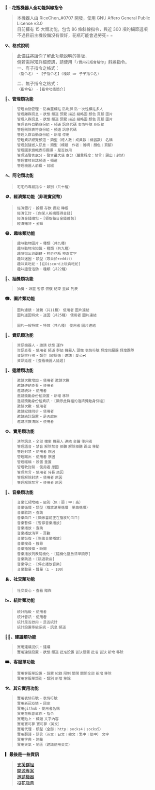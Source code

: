 **🌸 - 花瓶機器人全功能斜線指令**<br />
> 本機器人由 RiceChen_#0707 開發，使用 GNU Affero General Public License v3.0<br />
> 目前擁有 15 大類功能，包含 86 條斜線指令，與近 300 項的細節選項<br />
> 不過目前主機設備沒有很好，花瓶可能會過勞死= =<br />

**💡、格式說明**<br />
> 此備註將讓你了解此功能說明的排版，<br />
> 倘若需得知詳細資訊，請使用「` /實用花瓶會幫你 `」斜線指令。<br />
> 一、有子指令之格式：<br />
> ` （指令名） ` - ` 【子指令名】(種類 or 子子指令名) `<br />
> 
> 二、無子指令之格式：<br />
>  ` （指令名） ` - ` [指令功能簡介] `<br />

**🛑、管理類功能**<br />
> ` 管理自動管理 ` - ` 防幽靈標註 ` ` 防刷屏 ` ` 防一次性標註多人 `<br />
> ` 管理離群訊息 ` - ` 狀態 ` ` 頻道 ` ` 預覽 ` ` 描述 ` ` 縮略圖 ` ` 顏色 ` ` 頁腳 ` ` 圖片 `<br />
> ` 管理入群訊息 ` - ` 狀態 ` ` 頻道 ` ` 預覽 ` ` 描述 ` ` 縮略圖 ` ` 顏色 ` ` 頁腳 ` ` 圖片 `<br />
> ` 管理表符自動身份組 ` - ` 頻道 ` ` 訊息代碼 ` ` 表情符號 ` ` 身份組 `<br />
> ` 管理刪除表符身份組 ` - ` 頻道 ` ` 訊息代碼 `<br />
> ` 管理入群自動身份組 ` - ` 新增 ` ` 停用 `<br />
> ` 管理資訊總覽頻道 ` - ` 類型（總人數︱成員數︱機器數） ` ` 名稱 `<br />
> ` 管理創建嵌入訊息 ` - ` 類型（標題︱作者︱說明︱顏色︱頁腳） `<br />
> ` 管理國家旗幟表符翻譯 ` - ` 是否啟用 `<br />
> ` 管理滿警告處分 ` - ` 警告最大值 ` ` 處分（嚴重程度：禁言︱踢出︱封禁） `<br />
> ` 管理審核日誌頻道 ` - ` 頻道 `<br />
> ` 管理機器人前綴 ` - ` 前綴 `<br />

**⭐、阿宅類功能**<br />
> ` 宅宅的專屬指令 ` - ` 類別（共十種） `<br />

**🪙、經濟類功能（非現實貨幣）**<br />
> ` 經濟銀行 ` - ` 餘額 ` ` 存款 ` ` 提取 ` ` 轉帳 `<br />
> ` 經濟乞討 ` - ` [向某人祈禱獲得金錢] `<br />
> ` 經濟金錢禮包 ` - ` [領取每日金錢禮包] `<br />
> ` 經濟賭博 ` - ` 金額 `<br />

**😁、趣味類功能**<br />
> ` 趣味動物圖片 ` - ` 種類（共九種） `<br />
> ` 趣味動物冷知識 ` - ` 種類（共九種） `<br />
> ` 趣味拋出與翻轉 ` - ` 神奇花瓶 ` ` 神奇文字 `<br />
> ` 趣味迷因 ` - ` 類型（取自於reddit） `<br />
> ` 趣味貪吃蛇 ` - ` [在Discord上玩貪吃蛇] `<br />
> ` 趣味語音活動 ` - ` 種類（共22種） `<br />

**🎉、抽獎類功能**<br />
> ` 抽獎 ` - ` 設置 ` ` 暫停 ` ` 恢復 ` ` 結束 ` ` 重啟 ` ` 列表 `<br />

**📷、圖片類功能**<br />
> ` 圖片濾鏡 ` - ` 濾鏡（共11種） ` ` 使用者 ` ` 圖片連結 `<br />
> ` 圖片迷因特效 ` - ` 迷因（共25種） ` ` 使用者 ` ` 圖片連結 `<br /><br />
> ` 圖片一般特效 ` - ` 特效（共八種） ` ` 使用者 ` ` 圖片連結 `<br />

**💁、資訊類功能**<br />
> ` 資訊機器人 ` - ` 邀請 ` ` 狀態 ` ` 運作 `<br />
> ` 資訊查看 ` - ` 使用者 ` ` 頻道 ` ` 群組 ` ` 機器人 ` ` 頭像 ` ` 表情符號 ` ` 輝煌伺服器 ` ` 輝煌團隊 `<br />
> ` 資訊排行榜 ` - ` 類型（經驗值︱邀請︱愛心❤️） `<br />
> ` 資訊延遲 ` - ` [查看機器人延遲] `<br />

**📨、邀請類功能**<br />
> ` 邀請次數增加 ` - ` 使用者 ` ` 邀請次數 `<br />
> ` 邀請連結查看 ` - ` 使用者 `<br />
> ` 邀請統計 ` - ` 使用者 `<br />
> ` 邀請獎勵身份組設置 ` - ` 新增 ` ` 移除 `<br />
> ` 邀請獎勵身份組資訊 ` - ` [顯示此群組的邀請獎勵身份組] `<br />
> ` 邀請次數 ` - ` 使用者 `<br />
> ` 邀請紀錄同步 ` - ` 使用者 `<br />
> ` 邀請統計設置 ` - ` 是否啟用 `<br />
> ` 邀請次數清除 ` - ` 使用者 `<br />

**⚙️、實用類功能**<br />
> ` 清除訊息 ` - ` 全部 ` ` 檔案 ` ` 機器人 ` ` 連結 ` ` 金鑰 ` ` 使用者 `<br />
> ` 管理語音 ` - ` 禁音 ` ` 解除禁音 ` ` 拒聽 ` ` 解除拒聽 ` ` 踢出 ` ` 移動 ` <br />
> ` 管理封禁 ` - ` 使用者 ` ` 原因 `<br />
> ` 管理踢出 ` - ` 使用者 ` ` 原因 `<br />
> ` 管理暱稱 ` - ` 設置 ` ` 重置 `<br />
> ` 管理軟封禁 ` - ` 使用者 ` ` 原因 `<br />
> ` 管理禁言 ` - ` 使用者 ` ` 時長 ` ` 原因 `<br />
> ` 管理解除封禁 ` - ` 使用者 ` ` 原因 `<br />
> ` 管理解除禁言 ` - ` 使用者 ` ` 原因 `<br />

**🎵、音樂類功能**<br />
> ` 音樂低頻增強 ` - ` 級別（無︱弱︱中︱高） `<br />
> ` 音樂循環 ` - ` 類型（播放清單循環︱單曲循環） `<br />
> ` 音樂歌詞 ` - ` 查詢 `<br />
> ` 音樂曲目 ` - ` [顯示當前正在播放的曲目] `<br />
> ` 音樂暫停 ` - ` [暫停音樂播放] `<br />
> ` 音樂播放 ` - ` 查詢 `<br />
> ` 音樂播放清單 ` - ` 頁數 `<br />
> ` 音樂恢復 ` - ` [恢復音樂播放] `<br />
> ` 音樂搜尋 ` - ` 搜尋 `<br />
> ` 音樂播放條 ` - ` 時間 `<br />
> ` 音樂播放列表隨機化 ` - ` [隨機化播放清單順序] `<br />
> ` 音樂跳過 ` - ` [跳過歌曲] `<br />
> ` 音樂停止 ` - ` [停止播放音樂] `<br />
> ` 音樂聲量 ` - ` 聲量（1 - 100） `<br />

**🫂、社交類功能**<br />
> ` 社交愛心 ` - ` 查看 ` ` 贈與 `<br />

**📉、統計類功能**<br />
> ` 統計階級 ` - ` 使用者 `<br />
> ` 統計音訊 ` - ` 使用者 `<br />
> ` 統計是否啟用 ` - ` 是否統計 `<br />
> ` 統計設置等級系統 ` - ` 訊息 ` ` 頻道 `<br />

**🙋‍♂️、建議類功能**<br />
> ` 實用建議提供 ` - ` 建議 `<br />
> ` 實用建議設置 ` - ` 狀態 ` ` 頻道 ` ` 批准設置 ` ` 否決設置 ` ` 批准 ` ` 否決 ` ` 新增 ` ` 移除 `<br />

**🎟、客服單功能**<br />
> ` 實用客服單設置 ` - ` 設置 ` ` 紀錄 ` ` 限制 ` ` 關閉 ` ` 關閉全部 ` ` 新增 ` ` 移除 `<br />
> ` 實用客服單類別 ` - ` 類別 ` ` 新增 ` ` 移除 `<br />

**⚒️、其它實用功能**<br />
> ` 實用表情符號 ` - ` 表情符號 `<br />
> ` 實用新冠疫情 ` - ` 國家 `<br />
> ` 實用github ` - ` 使用者名稱 `<br />
> ` 實用花瓶會幫你 ` - ` 指令 `<br />
> ` 實用貼上 ` - ` 標題 ` ` 文字內容 `<br />
> ` 實用寶可夢 ` ` 寶可夢（英文） `<br />
> ` 實用代理 ` - ` 類型（全部︱http︱socks4︱socks5） `<br />
> ` 實用翻譯 ` - ` 語言（英文︱日文︱韓文︱繁中︱簡中） ` ` 文字 `<br />
> ` 實用字典 ` - ` 詞彙 `<br />
> ` 實用天氣 ` - ` 地區（建議使用英文） `<br />

**▎最後是一些資訊**<br />
> [支援群組](https://discord.gg/c4tKJME4hE)<br />
> [開源專案](https://github.com/RICE0707/Elysia_Bot)<br />
> [邀請機器](https://discord.com/api/oauth2/authorize?client_id=1032948551107497994&permissions=8&scope=bot)<br />
> [投花瓶票](https://discordservers.tw/bots/1032948551107497994)
